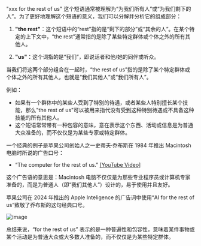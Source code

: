 "xxx for the rest of us" 这个短语通常被理解为“为我们所有人”或“为我们剩下的人”。为了更好地理解这个短语的意义，我们可以分解并分析它的组成部分：

1. **"the rest"**：这个短语中的“rest”指的是“剩下的部分”或“其余的人”。在某个特定的上下文中，“the rest”通常指的是除了某些特定群体或个体之外的所有其他人。

2. **"us"**：这个词指的是“我们”，即说话者和他/她的同伴或听众。

当我们将这两个部分组合在一起时，“the rest of us”指的是除了某个特定群体或个体之外的所有其他人，也就是“我们其他人”或“我们所有人”。

例如：

- 如果有一个群体中的某些人受到了特别的待遇，或者某些人特别擅长某个技能，那么"the rest of us"可以被用来指代没有受到这种特别待遇或不具备这种技能的所有其他人。
- 这个短语常常带有一种包容的意味，意在表示这个东西、活动或信息是为普通大众准备的，而不仅仅是为某些专家或特定群体。

一个经典的例子是苹果公司创始人之一史蒂夫·乔布斯在 1984 年推出 Macintosh 电脑时所说的广告口号：

- “The computer for the rest of us.” [\[YouTube Video\]](https://youtu.be/1tQ5XwvjPmA?si=zsM5Lm8NnmcRxJ7u&t=752)

这个广告语的意思是：Macintosh 电脑不仅仅是为那些专业程序员或计算机专家准备的，而是为普通人（即“我们其他人”）设计的，易于使用并且友好。

苹果公司在 2024 年推出的 Apple Inteligence 的广告词中使用“AI for the rest of us”致敬了乔布斯的这句经典口号。

![image](https://img2024.cnblogs.com/blog/2778973/202406/2778973-20240615052550101-491371736.png)

总结来说，“for the rest of us” 表示的是一种普遍性和包容性，意味着某件事物或某个活动是为普通大众或大多数人准备的，而不仅仅是为某些特定群体。
